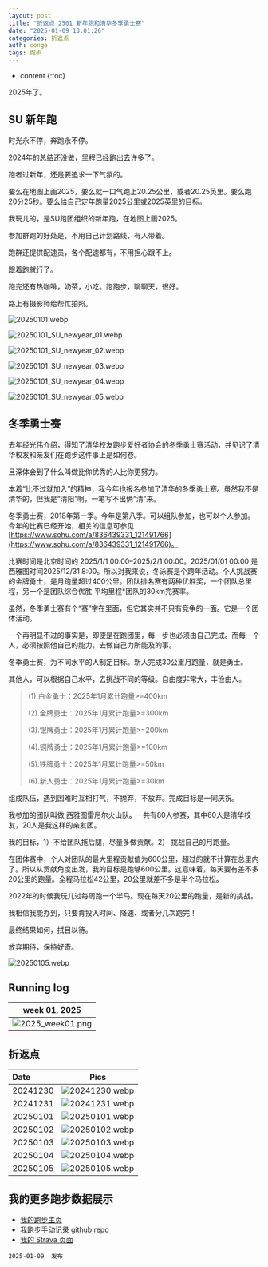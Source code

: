 ```yaml
---
layout: post
title: "折返点 2501 新年跑和清华冬季勇士赛"
date: "2025-01-09 13:01:26"
categories: 折返点 
auth: conge
tags: 跑步
---
```

* content
{:toc}

2025年了。




## SU 新年跑

时光永不停，奔跑永不停。

2024年的总结还没做，里程已经跑出去许多了。

跑者过新年，还是要追求一下气氛的。

要么在地图上画2025，要么就一口气跑上20.25公里，或者20.25英里。要么跑20分25秒。要么给自己定年跑量2025公里或2025英里的目标。

我玩儿的，是SU跑团组织的新年跑，在地图上画2025。

参加群跑的好处是，不用自己计划路线，有人带着。

跑群还提供配速员，各个配速都有，不用担心跟不上。

跟着跑就行了。

跑完还有热咖啡，奶茶，小吃。跑跑步，聊聊天，很好。

路上有摄影师给帮忙拍照。

![20250101.webp](https://s2.loli.net/2025/01/10/1rzjUFqAtSXZ7Kd.webp)

![20250101_SU_newyear_01.webp](https://s2.loli.net/2025/01/10/zOtfSJs2Rxi79ok.webp)

![20250101_SU_newyear_02.webp](https://s2.loli.net/2025/01/10/HIqptJNEhP1bYGl.webp)

![20250101_SU_newyear_03.webp](https://s2.loli.net/2025/01/10/mpMizvEJewUI8Rc.webp)

![20250101_SU_newyear_04.webp](https://s2.loli.net/2025/01/10/yhFrOUP24bdQL5N.webp)

![20250101_SU_newyear_05.webp](https://s2.loli.net/2025/01/10/VqXUfraG4jx3Y9m.webp)


## 冬季勇士赛

去年经光伟介绍，得知了清华校友跑步爱好者协会的冬季勇士赛活动，并见识了清华校友和亲友们在跑步这件事上是如何卷。

且深体会到了什么叫做比你优秀的人比你更努力。

本着“比不过就加入”的精神，我今年也报名参加了清华的冬季勇士赛。虽然我不是清华的，但我是“清阳”啊，一笔写不出俩“清”来。

冬季勇士赛，2018年第一季。今年是第八季。可以组队参加，也可以个人参加。今年的比赛已经开始，相关的信息可参见 [https://www.sohu.com/a/836439331_121491766](https://www.sohu.com/a/836439331_121491766)。

比赛时间是北京时间的 2025/1/1 00:00–2025/2/1 00:00。2025/01/01 00:00 是西雅图时间2025/12/31 8:00。所以对我来说，冬泳赛是个跨年活动。个人挑战赛的金牌勇士，是月跑量超过400公里。团队排名赛有两种优胜奖，一个团队总里程，另一个是团队综合优胜 平均里程*团队的30km完赛率。

虽然，冬季勇士赛有个“赛”字在里面，但它其实并不只有竞争的一面。它是一个团体活动。

一个再明显不过的事实是，即便是在跑团里，每一步也必须由自己完成。而每一个人，必须按照他自己的能力，去做自己力所能及的事。

冬季勇士赛，为不同水平的人制定目标。新人完成30公里月跑量，就是勇士。

其他人，可以根据自己水平，去挑战不同的等级。自由度非常大，丰俭由人。

> (1).白金勇士：2025年1月累计跑量>=400km
> 
> (2).金牌勇士：2025年1月累计跑量>=300km
> 
> (3).银牌勇士：2025年1月累计跑量>=200km
> 
> (4).铜牌勇士：2025年1月累计跑量>=100km
> 
> (5).铁牌勇士：2025年1月累计跑量>=50km
> 
> (6).新人勇士：2025年1月累计跑量>=30km

组成队伍，遇到困难时互相打气，不抛弃，不放弃。完成目标是一同庆祝。

我参加的团队叫做 西雅图雷尼尔火山队。一共有80人参赛，其中60人是清华校友，20人是我这样的亲友团。

我的目标，1）不给团队拖后腿，尽量多做贡献。2） 挑战自己的月跑量。

在团体赛中，个人对团队的最大里程贡献值为600公里，超过的就不计算在总里内了。所以从贡献角度出发，我的目标是跑够600公里。这意味着，每天要有差不多20公里的跑量。全程马拉松42公里，20公里就差不多是半个马拉松。

2022年的时候我玩儿过每周跑一个半马。现在每天20公里的跑量，是新的挑战。

我相信我能办到，只要肯投入时间、降速、或者分几次跑完！

最终结果如何，拭目以待。

放弃期待，保持好奇。

![20250105.webp](https://s2.loli.net/2025/01/10/69Yow1pqtMjlf5v.webp)

## Running log

| week 01, 2025 |
| :-----------: |
| ![2025_week01.png](https://s2.loli.net/2025/01/10/axMh8fcL1wNW3Ir.png) |

## 折返点

| Date     | Pics  |
| :------- | :-------------------------------------------------------------------: |
| 20241230 | ![20241230.webp](https://s2.loli.net/2025/01/10/agPpF7AVqwtehNb.webp) |
| 20241231 | ![20241231.webp](https://s2.loli.net/2025/01/10/LvPZqgXnyNs3jA4.webp) |
| 20250101 | ![20250101.webp](https://s2.loli.net/2025/01/10/1rzjUFqAtSXZ7Kd.webp) |
| 20250102 | ![20250102.webp](https://s2.loli.net/2025/01/10/KP6TuCQXyfWJq2g.webp) |
| 20250103 | ![20250103.webp](https://s2.loli.net/2025/01/10/vHleQoq6w1aM2xt.webp) |
| 20250104 | ![20250104.webp](https://s2.loli.net/2025/01/10/TroLgjGQNiRPHae.webp) |
| 20250105 | ![20250105.webp](https://s2.loli.net/2025/01/10/69Yow1pqtMjlf5v.webp) |  

## 我的更多跑步数据展示

* [我的跑步主页](https://conge.livingwithfcs.org/running_page/)
* [我跑步手动记录 github repo](https://github.com/conge/RunningStreak)
* [我的 Strava 页面](https://www.strava.com/athletes/57680242)

```
2025-01-09  发布
```
